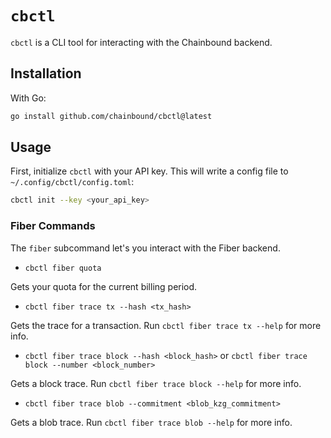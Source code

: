# `cbctl`

`cbctl` is a CLI tool for interacting with the Chainbound backend.

## Installation

With Go:

```bash
go install github.com/chainbound/cbctl@latest
```

## Usage

First, initialize `cbctl` with your API key. This will write a config file to `~/.config/cbctl/config.toml`:

```bash
cbctl init --key <your_api_key>
```

### Fiber Commands

The `fiber` subcommand let's you interact with the Fiber backend.

- `cbctl fiber quota`

Gets your quota for the current billing period.

- `cbctl fiber trace tx --hash <tx_hash>`

Gets the trace for a transaction. Run `cbctl fiber trace tx --help` for more info.

- `cbctl fiber trace block --hash <block_hash>` or `cbctl fiber trace block --number <block_number>`

Gets a block trace. Run `cbctl fiber trace block --help` for more info.

- `cbctl fiber trace blob --commitment <blob_kzg_commitment>`

Gets a blob trace. Run `cbctl fiber trace blob --help` for more info.
